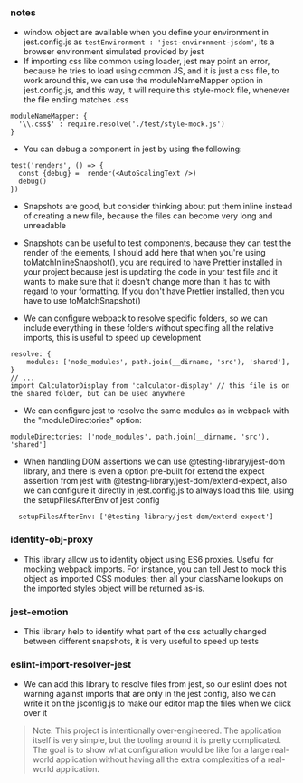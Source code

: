 ### notes

- window object are available when you define your environment in jest.config.js
  as `testEnvironment : 'jest-environment-jsdom'`, its a browser environment
  simulated provided by jest
- If importing css like common using loader, jest may point an error, because he
  tries to load using common JS, and it is just a css file, to work around this,
  we can use the moduleNameMapper option in jest.config.js, and this way, it
  will require this style-mock file, whenever the file ending matches .css

```
moduleNameMapper: {
  '\\.css$' : require.resolve('./test/style-mock.js')
}
```

- You can debug a component in jest by using the following:

```
test('renders', () => {
  const {debug} =  render(<AutoScalingText />)
  debug()
})
```

- Snapshots are good, but consider thinking about put them inline instead of
  creating a new file, because the files can become very long and unreadable

- Snapshots can be useful to test components, because they can test the render
  of the elements, I should add here that when you're using
  toMatchInlineSnapshot(), you are required to have Prettier installed in your
  project because jest is updating the code in your test file and it wants to
  make sure that it doesn't change more than it has to with regard to your
  formatting. If you don't have Prettier installed, then you have to use
  toMatchSnapshot()

- We can configure webpack to resolve specific folders, so we can include
  everything in these folders without specifing all the relative imports, this
  is useful to speed up development

```
resolve: {
    modules: ['node_modules', path.join(__dirname, 'src'), 'shared'],
}
// ...
import CalculatorDisplay from 'calculator-display' // this file is on the shared folder, but can be used anywhere
```

- We can configure jest to resolve the same modules as in webpack with the
  "moduleDirectories" option:

```
moduleDirectories: ['node_modules', path.join(__dirname, 'src'), 'shared']
```

- When handling DOM assertions we can use @testing-library/jest-dom library, and
  there is even a option pre-built for extend the expect assertion from jest
  with @testing-library/jest-dom/extend-expect, also we can configure it
  directly in jest.config.js to always load this file, using the
  setupFilesAfterEnv of jest config

```
  setupFilesAfterEnv: ['@testing-library/jest-dom/extend-expect']
```

### identity-obj-proxy

- This library allow us to identity object using ES6 proxies. Useful for mocking
  webpack imports. For instance, you can tell Jest to mock this object as
  imported CSS modules; then all your className lookups on the imported styles
  object will be returned as-is.

### jest-emotion

- This library help to identify what part of the css actually changed between
  different snapshots, it is very useful to speed up tests

### eslint-import-resolver-jest

- We can add this library to resolve files from jest, so our eslint does not
  warning against imports that are only in the jest config, also we can write it
  on the jsconfig.js to make our editor map the files when we click over it

> Note: This project is intentionally over-engineered. The application itself is
> very simple, but the tooling around it is pretty complicated. The goal is to
> show what configuration would be like for a large real-world application
> without having all the extra complexities of a real-world application.
